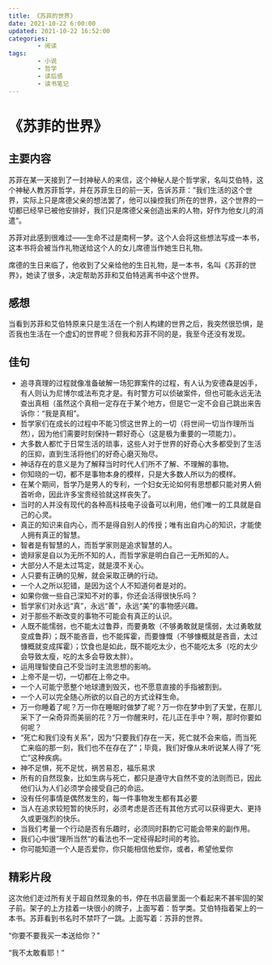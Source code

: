 ```yaml
---
title: 《苏菲的世界》
date: 2021-10-22 6:00:00
updated: 2021-10-22 16:52:00
categories:
        - 阅读
tags:
        - 小说
        - 哲学
        - 读后感
        - 读书笔记
---
```

# 《苏菲的世界》

## 主要内容

苏菲在某一天接到了一封神秘人的来信，这个神秘人是个哲学家，名叫艾伯特，这个神秘人教苏菲哲学，并在苏菲生日的前一天，告诉苏菲：”我们生活的这个世界，实际上只是席德父亲的想法罢了，他可以操控我们所在的世界，这个世界的一切都已经早已被他安排好，我们只是席德父亲创造出来的人物，好作为他女儿的消遣“。

苏菲对此感到很难过——生命不过是南柯一梦。这个人会将这些想法写成一本书，这本书将会被当作礼物送给这个人的女儿席德当作她生日礼物。

席德的生日来临了，他收到了父亲给他的生日礼物，是一本书，名叫《苏菲的世界》，她读了很多，决定帮助苏菲和艾伯特逃离书中这个世界。

## 感想

当看到苏菲和艾伯特原来只是生活在一个别人构建的世界之后，我突然很恐惧，是否我也生活在一个虚幻的世界呢？但我和苏菲不同的是，我至今还没有发现。

## 佳句

- 追寻真理的过程就像准备破解一场犯罪案件的过程，有人认为安德森是凶手，有人则认为尼博尔或法布克才是。有时警方可以侦破案件，但也可能永远无法查出真相（虽然这个真相一定存在于某个地方，但是它一定不会自己跳出来告诉你：“我是真相”。
- 哲学家们在成长的过程中不能习惯这世界上的一切（将世间一切当作理所当然），因为他们需要时刻保持一颗好奇心（这是极为重要的一项能力）。
- 大多数人都忙于日常生活的琐事，这些人对于世界的好奇心大多都受到了生活的压抑，直到生活将他们的好奇心磨灭殆尽。
- 神话存在的意义是为了解释当时时代人们所不了解、不理解的事物。
- 你知晓的一切，都不是事物本身的模样，只是大多数人所以为的模样。
- 在某个期间，哲学乃是男人的专利，一个妇女无论如何有思想都只能对男人俯首听命，因此许多宝贵经验就这样丧失了。
- 当时的人并没有现代的各种高科技电子设备可以利用，他们唯一的工具就是自己的心灵。
- 真正的知识来自内心，而不是得自别人的传授；唯有出自内心的知识，才能使人拥有真正的智慧。
- 智者是有智慧的人，而哲学家则是追求智慧的人。
- 诡辩家是自以为无所不知的人，而哲学家是明白自己一无所知的人。
- 大部分人不是太过笃定，就是漠不关心。
- 人只要有正确的见解，就会采取正确的行动。
- 一个人之所以犯错，是因为这个人不知道何者是对的。
- 如果你做一些自己深知不对的事，你还会活得很快乐吗？
- 哲学家们对永远“真”，永远“善”，永远“美”的事物感兴趣。
- 对于那些不断改变的事物不可能会有真正的认识。
- 人既不能懦弱，也不能太过鲁莽，而要勇敢（不够勇敢就是懦弱，太过勇敢就变成鲁莽）；既不能吝啬，也不能挥霍，而要慷慨（不够慷概就是吝啬，太过慷概就变成挥霍）；饮食也是如此，既不能吃太少，也不能吃太多（吃的太少会导致太瘦，吃的太多会导致太胖）。
- 运用理智使自己不受当时主流思想的影响。
- 上帝不是一切，一切都在上帝之中。
- 一个人可能宁愿整个地球遭到毁灭，也不愿意直接的手指被割到。
- 一个人可以完全随心所欲的以自己的方式诠释生命。
- 万一你睡着了呢？万一你在睡眠时做梦了呢？万一你在梦中到了天堂，在那儿采下了一朵奇异而美丽的花？万一你醒来时，花儿正在手中？啊，那时你要如何呢？
- “死亡和我们没有关系”，因为“只要我们存在一天，死亡就不会来临，而当死亡来临的那一刻，我们也不在存在了”；毕竟，我们好像从未听说某人得了“死亡”这种疾病。
- 神不足惧，死不足忧，祸苦易忍，福乐易求
- 所有的自然现象，比如生病与死亡，都只是遵守大自然不变的法则而已，因此他们认为人们必须学会接受自己的命运。
- 没有任何事情是偶然发生的，每一件事物发生都有其必要
- 当人在追求较短暂的快乐时，必须考虑是否还有其他方式可以获得更大、更持久或更强烈的快乐。
- 当我们考量一个行动是否有乐趣时，必须同时斟酌它可能会带来的副作用。
- 我们心中很”理所当然“的看法也不一定经得起时间的考验。
- 你可能知道一个人是否爱你，你只能相信他爱你，或者，希望他爱你

## 精彩片段

这次他们走过所有关于超自然现象的书，停在书店最里面一个看起来不甚牢固的架子前。架子的上方挂着一块很小的牌子，上面写着：哲学类。艾伯特指着架上的一本书。苏菲看到书名时不禁吓了一跳。上面写着：苏菲的世界。

“你要不要我买一本送给你？”

“我不太敢看耶！”
